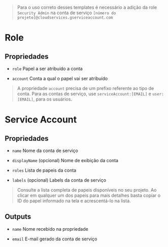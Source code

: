 > Para o uso correto desses templates é necessário a adição da role `Security Admin` na conta de serviço `[número do projeto]@cloudservices.gserviceaccount.com`

# Role

## Propriedades

- `role` Papel a ser atribuído a conta

- `account` Conta a qual o papel vai ser atribuído

> A propriedade `account` precisa de um prefixo referente ao tipo de conta. Para as contas de serviço, use `serviceAccount:[EMAIL]` e `user:[EMAIL]`, para os usuários.

# Service Account

## Propriedades

- `name` Nome da conta de serviço

- `displayName` (opcional) Nome de exibição da conta

- `roles` Lista de papeis da conta

- `labels` (opcional) Labels da conta de serviço

> Consulte a lista completa de papeis disponíveis no seu projeto. Ao clicar em qualquer um dos papeis para mais detalhes basta copiar o ID do papel informado na tela e acrescentá-lo na lista.

## Outputs

- `name` Nome recebido na propriedade

- `email` E-mail gerado da conta de serviço